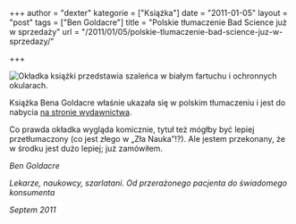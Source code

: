 +++
author = "dexter"
kategorie = ["Książka"]
date = "2011-01-05"
layout = "post"
tags = ["Ben Goldacre"]
title = "Polskie tłumaczenie Bad Science już w sprzedaży"
url = "/2011/01/05/polskie-tlumaczenie-bad-science-juz-w-sprzedazy/"

+++

![Okładka książki przedstawia szaleńca w białym fartuchu i ochronnych
okularach.](/wp-content/uploads/2011/02/leknau1.jpg "Okładka książki")

Książka Bena Goldacre właśnie ukazała się w polskim tłumaczeniu i jest do
nabycia [na stronie wydawnictwa][1].

Co prawda okładka wygląda komicznie, tytuł też mógłby być lepiej przetłumaczony
(co jest złego w „Zła Nauka”!?). Ale jestem przekonany, że w środku
jest dużo lepiej; już zamówiłem.

_Ben Goldacre_
  
_Lekarze, naukowcy, szarlatani. Od przerażonego pacjenta do świadomego konsumenta_
  
_Septem 2011_

 [1]: http://septem.pl/ksiazki/lekarze_naukowcy_szarlatani_od_przerazonego_pacjenta_do_swiadomego_konsumenta_ben_goldacre,leknau.htm

